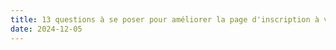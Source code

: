 ```yaml
---
title: 13 questions à se poser pour améliorer la page d'inscription à votre newsletter
date: 2024-12-05
---
```


